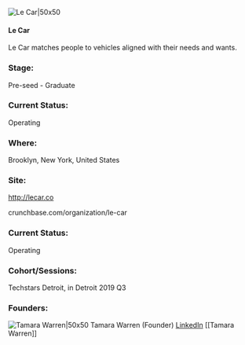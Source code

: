 

![Le Car|50x50](https://apimg.techstars.com/connect/images/image_files/5daf3417a36c1119fe000050/original/icon_512pt_2x.png)

#### Le Car
Le Car matches people to vehicles aligned with their needs and wants.

### Stage: 
Pre-seed - Graduate 

### Current Status: 
Operating

### Where:
Brooklyn, New York, United States

### Site:
http://lecar.co



crunchbase.com/organization/le-car

### Current Status: 
Operating

### Cohort/Sessions: 
Techstars Detroit, in Detroit 2019 Q3

### Founders: 

![Tamara Warren|50x50](https://apimg.techstars.com/connect/images/image_files/5d24f859a36c117dd8000080/original/LeCar_Portraits__MG_1175_high_res_1_copy.jpg) Tamara Warren (Founder) [LinkedIn](https://linkedin.com/in/tamaralwarren) [[Tamara Warren]]


